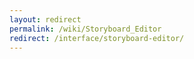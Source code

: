 ```yaml
---
layout: redirect
permalink: /wiki/Storyboard_Editor
redirect: /interface/storyboard-editor/
---
```


